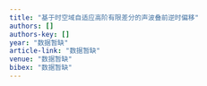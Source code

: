 ```yaml
---
title: "基于时空域自适应高阶有限差分的声波叠前逆时偏移"
authors: []
authors-key: []
year: "数据暂缺"
article-link: "数据暂缺"
venue: "数据暂缺"
bibex: "数据暂缺"
---
```

